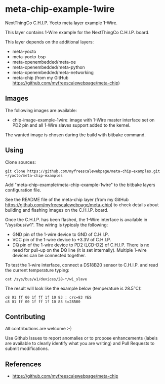 meta-chip-example-1wire
==

NextThingCo C.H.I.P. Yocto meta layer example 1-Wire.

This layer contains 1-Wire example for the NextThingCo C.H.I.P. board.

This layer depends on the additional layers:
* meta-yocto
* meta-yocto-bsp
* meta-openembedded/meta-oe
* meta-openembedded/meta-python
* meta-openembedded/meta-networking
* meta-chip (from my GitHub https://github.com/myfreescalewebpage/meta-chip)


Images
--

The following images are available:
* chip-image-example-1wire: image with 1-Wire master interface set on PD2 pin and all 1-Wire slaves support added to the kernel.

The wanted image is chosen during the build with bitbake command.


Using
--

Clone sources:

	git clone https://github.com/myfreescalewebpage/meta-chip-examples.git ~/yocto/meta-chip-examples

Add "meta-chip-example/meta-chip-example-1wire" to the bitbake layers configuration file.

See the README file of the meta-chip layer (from my GitHub https://github.com/myfreescalewebpage/meta-chip) to check details about building and flashing images on the C.H.I.P. board.

Once the C.H.I.P. has been flashed, the 1-Wire interface is available in "/sys/bus/w1". The wiring is typicaly the following:
* GND pin of the 1-wire device to GND of C.H.I.P.
* VCC pin of the 1-wire device to +3.3V of C.H.I.P.
* DQ pin of the 1-wire device to PD2 (LCD-D2) of C.H.I.P.
There is no need for pull-up on the DQ line (it is set internally). Multiple 1-wire devices can be connected together.

To test the 1-wire interface, connect a DS18B20 sensor to C.H.I.P. and read the current temperature typing:

	cat /sys/bus/w1/devices/28-*/w1_slave

The result will look like the example below (temperature is 28.5°C):

	c8 01 ff 00 1f ff 1f 10 83 : crc=83 YES
	c8 01 ff 00 1f ff 1f 10 83 t=28500


Contributing
--

All contributions are welcome :-)

Use Github Issues to report anomalies or to propose enhancements (labels are available to clearly identify what you are writing) and Pull Requests to submit modifications.


References
--

* https://github.com/myfreescalewebpage/meta-chip
